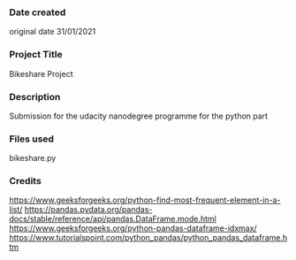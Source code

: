 ### Date created
original date 31/01/2021    

### Project Title
Bikeshare Project 

### Description
Submission for the udacity nanodegree programme for the python part

### Files used
bikeshare.py

### Credits

https://www.geeksforgeeks.org/python-find-most-frequent-element-in-a-list/
https://pandas.pydata.org/pandas-docs/stable/reference/api/pandas.DataFrame.mode.html
https://www.geeksforgeeks.org/python-pandas-dataframe-idxmax/
https://www.tutorialspoint.com/python_pandas/python_pandas_dataframe.htm